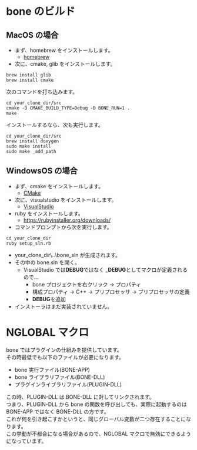 # bone のビルド

## MacOS の場合

- まず、homebrew をインストールします。
  - [homebrew](https://brew.sh/index_ja.html)
- 次に、cmake, glib をインストールします。

```
brew install glib
brew install cmake
```

次のコマンドを打ち込みます。

```
cd your_clone_dir/src
cmake -D CMAKE_BUILD_TYPE=Debug -D BONE_RUN=1 .
make
```

インストールするなら、次も実行します。

```
cd your_clone_dir/src
brew install doxygen
sudo make install
sudo make _add_path
```

## WindowsOS の場合

- まず、cmake をインストールします。
  - [CMake](https://cmake.org/download/)
- 次に、visualstudio をインストールします。
  - [VisualStudio](https://docs.microsoft.com/ja-jp/visualstudio/install/install-visual-studio?view=vs-2019)
- ruby をインストールします。
  - https://rubyinstaller.org/downloads/
- コマンドプロンプトから次を実行します。

```
cd your_clone_dir
ruby setup_sln.rb
```

- your_clone_dir\\..\\bone_sln が生成されます。
- その中の bone.sln を開く。
  - VisualStudio では**DEBUG**ではなく **\_DEBUG**としてマクロが定義されるので...
    - bone プロジェクトを右クリック -> プロパティ
    - 構成プロパティ -> C++ -> プリプロセッサ -> プリプロセッサの定義
    - **DEBUG**を追加
- インストーラはまだ実装されていません。

# NGLOBAL マクロ

bone ではプラグインの仕組みを提供しています。  
その時最低でも以下のファイルが必要になります。

- bone 実行ファイル(BONE-APP)
- bone ライブラリファイル(BONE-DLL)
- プラグインライブラリファイル(PLUGIN-DLL)

この時、PLUGIN-DLL は BONE-DLL に対してリンクされます。  
つまり、PLUGIN-DLL から bone の関数を呼び出しても、実際に起動するのは BONE-APP ではなく BONE-DLL の方です。  
これが何を引き起こすかというと、同じグローバル変数が二つ存在することになります。  
この挙動が不都合になる場合があるので、NGLOBAL マクロで無効にできるようになっています。
